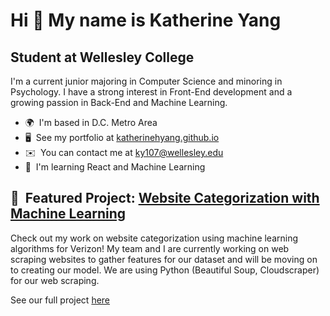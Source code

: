 Hi 👋 My name is Katherine Yang
===============================

Student at Wellesley College
----------------------------

I'm a current junior majoring in Computer Science and minoring in Psychology. I have a strong interest in Front-End development and a growing passion in Back-End and Machine Learning.

*   🌍  I'm based in D.C. Metro Area
*   🖥️  See my portfolio at [katherinehyang.github.io](http://katherinehyang.github.io/)
*   ✉️  You can contact me at [ky107@wellesley.edu](mailto:ky107@wellesley.edu)
*   🧠  I'm learning React and Machine Learning

🚀  Featured Project: [Website Categorization with Machine Learning](http://github.com/BTTAI-Verizon-Group-41)
----------------------------

Check out my work on website categorization using machine learning algorithms for Verizon! My team and I are currently working on web scraping websites to gather features for our dataset and will be moving on to creating our model. We are using Python (Beautiful Soup, Cloudscraper) for our web scraping. 

See our full project [here](http://github.com/BTTAI-Verizon-Group-41)
<!--
**katherinehyang/katherinehyang** is a ✨ _special_ ✨ repository because its `README.md` (this file) appears on your GitHub profile.

Here are some ideas to get you started:

- 🔭 I’m currently working on ...
- 🌱 I’m currently learning ...
- 👯 I’m looking to collaborate on ...
- 🤔 I’m looking for help with ...
- 💬 Ask me about ...
- 📫 How to reach me: ...
- 😄 Pronouns: ...
- ⚡ Fun fact: ...
-->
